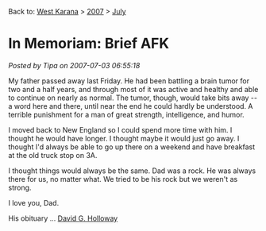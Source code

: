Back to: [West Karana](/posts/westkarana.md) > [2007](/posts/2007/westkarana.md) > [July](./westkarana.md)
# In Memoriam: Brief AFK

*Posted by Tipa on 2007-07-03 06:55:18*

My father passed away last Friday. He had been battling a brain tumor for two and a half years, and through most of it was active and healthy and able to continue on nearly as normal. The tumor, though, would take bits away -- a word here and there, until near the end he could hardly be understood. A terrible punishment for a man of great strength, intelligence, and humor.

I moved back to New England so I could spend more time with him. I thought he would have longer. I thought maybe it would just go away. I thought I'd always be able to go up there on a weekend and have breakfast at the old truck stop on 3A.

I thought things would always be the same. Dad was a rock. He was always there for us, no matter what. We tried to be his rock but we weren't as strong.

I love you, Dad.

His obituary ... [David G. Holloway](http://www.concordmonitor.com/apps/pbcs.dll/article?AID=/20070701/REPOSITORY/707010386/1006/COMMUNITY02)
